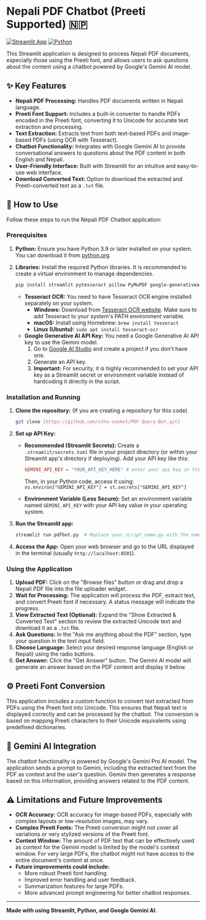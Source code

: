 # Nepali PDF Chatbot (Preeti Supported) 🇳🇵

[![Streamlit App](https://img.shields.io/badge/Streamlit-App-orange?logo=streamlit)](https://streamlit.io/) [![Python](https://img.shields.io/badge/Python-3.9+-blue?logo=python&logoColor=white)](https://www.python.org/)

This Streamlit application is designed to process Nepali PDF documents, especially those using the Preeti font, and allows users to ask questions about the content using a chatbot powered by Google's Gemini AI model.

## ✨ Key Features

*   **Nepali PDF Processing:** Handles PDF documents written in Nepali language.
*   **Preeti Font Support:** Includes a built-in converter to handle PDFs encoded in the Preeti font, converting it to Unicode for accurate text extraction and processing.
*   **Text Extraction:** Extracts text from both text-based PDFs and image-based PDFs (using OCR with Tesseract).
*   **Chatbot Functionality:** Integrates with Google Gemini AI to provide conversational answers to questions about the PDF content in both English and Nepali.
*   **User-Friendly Interface:** Built with Streamlit for an intuitive and easy-to-use web interface.
*   **Download Converted Text:** Option to download the extracted and Preeti-converted text as a `.txt` file.

## 🚀 How to Use

Follow these steps to run the Nepali PDF Chatbot application:

### Prerequisites

1.  **Python:** Ensure you have Python 3.9 or later installed on your system. You can download it from [python.org](https://www.python.org/).
2.  **Libraries:** Install the required Python libraries. It is recommended to create a virtual environment to manage dependencies.

    ```bash
    pip install streamlit pytesseract pillow PyMuPDF google-generativeai
    ```

    *   **Tesseract OCR:**  You need to have Tesseract OCR engine installed separately on your system.
        *   **Windows:** Download from [Tesseract OCR website](https://tesseract-ocr.github.io/tessdoc/tesseract4-installer.html). Make sure to add Tesseract to your system's PATH environment variable.
        *   **macOS:**  Install using Homebrew: `brew install tesseract`
        *   **Linux (Ubuntu):** `sudo apt install tesseract-ocr`
    *   **Google Generative AI API Key:** You need a Google Generative AI API key to use the Gemini model.
        1.  Go to [Google AI Studio](https://makersuite.google.com/app/apikey) and create a project if you don't have one.
        2.  Generate an API key.
        3.  **Important:** For security, it is highly recommended to set your API key as a Streamlit secret or environment variable instead of hardcoding it directly in the script.

### Installation and Running

1.  **Clone the repository:** (If you are creating a repository for this code)

    ```bash
    git clone [https://github.com/stha-sanket/PDF-Query-Bot.git]
    ```

2.  **Set up API Key:**
    *   **Recommended (Streamlit Secrets):**  Create a `.streamlit/secrets.toml` file in your project directory (or within your Streamlit app's directory if deploying). Add your API key like this:

        ```toml
        GEMINI_API_KEY = "YOUR_API_KEY_HERE" # enter your api key in this field donot copy mine
        ```
        Then, in your Python code, access it using: `os.environ["GEMINI_API_KEY"] = st.secrets["GEMINI_API_KEY"]`

    *   **Environment Variable (Less Secure):** Set an environment variable named `GEMINI_API_KEY` with your API key value in your operating system.

3.  **Run the Streamlit app:**

    ```bash
    streamlit run pdfbot.py  # Replace your_script_name.py with the name of your Python file
    ```

4.  **Access the App:** Open your web browser and go to the URL displayed in the terminal (usually `http://localhost:8501`).

### Using the Application

1.  **Upload PDF:** Click on the "Browse files" button or drag and drop a Nepali PDF file into the file uploader widget.
2.  **Wait for Processing:** The application will process the PDF, extract text, and convert Preeti font if necessary. A status message will indicate the progress.
3.  **View Extracted Text (Optional):** Expand the "Show Extracted & Converted Text" section to review the extracted Unicode text and download it as a `.txt` file.
4.  **Ask Questions:** In the "Ask me anything about the PDF" section, type your question in the text input field.
5.  **Choose Language:** Select your desired response language (English or Nepali) using the radio buttons.
6.  **Get Answer:** Click the "Get Answer" button. The Gemini AI model will generate an answer based on the PDF content and display it below.

## ⚙️ Preeti Font Conversion

This application includes a custom function to convert text extracted from PDFs using the Preeti font into Unicode. This ensures that Nepali text is displayed correctly and can be processed by the chatbot. The conversion is based on mapping Preeti characters to their Unicode equivalents using predefined dictionaries.

## 🤖 Gemini AI Integration

The chatbot functionality is powered by Google's Gemini Pro AI model.  The application sends a prompt to Gemini, including the extracted text from the PDF as context and the user's question. Gemini then generates a response based on this information, providing answers related to the PDF content.

## ⚠️ Limitations and Future Improvements

*   **OCR Accuracy:**  OCR accuracy for image-based PDFs, especially with complex layouts or low-resolution images, may vary.
*   **Complex Preeti Fonts:** The Preeti conversion might not cover all variations or very stylized versions of the Preeti font.
*   **Context Window:**  The amount of PDF text that can be effectively used as context for the Gemini model is limited by the model's context window. For very large PDFs, the chatbot might not have access to the entire document's content at once.
*   **Future improvements could include:**
    *   More robust Preeti font handling.
    *   Improved error handling and user feedback.
    *   Summarization features for large PDFs.
    *   More advanced prompt engineering for better chatbot responses.

---

**Made with using Streamlit, Python, and Google Gemini AI.**
